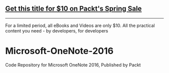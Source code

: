 ## [Get this title for $10 on Packt's Spring Sale](https://www.packt.com/V15348?utm_source=github&utm_medium=packt-github-repo&utm_campaign=spring_10_dollar_2022)
-----
For a limited period, all eBooks and Videos are only $10. All the practical content you need \- by developers, for developers

# Microsoft-OneNote-2016
Code Repository for Microsoft OneNote 2016, Published by Packt
